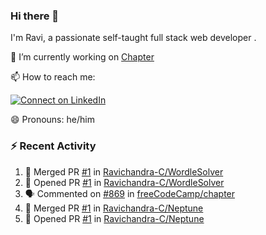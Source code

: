 ### Hi there 👋

I'm Ravi, a passionate self-taught full stack web developer .

🔭 I’m currently working on [Chapter](https://github.com/freeCodeCamp/chapter)

📫 How to reach me: 

  [![Connect on LinkedIn](https://img.shields.io/badge/--linkedin?label=LinkedIn&logo=LinkedIn&style=social)](https://www.linkedin.com/in/ravi-chandra-3345144b)

😄 Pronouns: he/him

### :zap: Recent Activity

<!--START_SECTION:activity-->
1. 🎉 Merged PR [#1](https://github.com/Ravichandra-C/WordleSolver/pull/1) in [Ravichandra-C/WordleSolver](https://github.com/Ravichandra-C/WordleSolver)
2. 💪 Opened PR [#1](https://github.com/Ravichandra-C/WordleSolver/pull/1) in [Ravichandra-C/WordleSolver](https://github.com/Ravichandra-C/WordleSolver)
3. 🗣 Commented on [#869](https://github.com/freeCodeCamp/chapter/issues/869) in [freeCodeCamp/chapter](https://github.com/freeCodeCamp/chapter)
4. 🎉 Merged PR [#1](https://github.com/Ravichandra-C/Neptune/pull/1) in [Ravichandra-C/Neptune](https://github.com/Ravichandra-C/Neptune)
5. 💪 Opened PR [#1](https://github.com/Ravichandra-C/Neptune/pull/1) in [Ravichandra-C/Neptune](https://github.com/Ravichandra-C/Neptune)
<!--END_SECTION:activity-->
